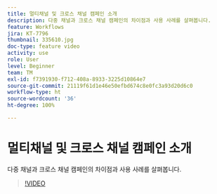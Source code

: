 ```yaml
---
title: 멀티채널 및 크로스 채널 캠페인 소개
description: 다중 채널과 크로스 채널 캠페인의 차이점과 사용 사례를 살펴봅니다.
feature: Workflows
jira: KT-7796
thumbnail: 335610.jpg
doc-type: feature video
activity: use
role: User
level: Beginner
team: TM
exl-id: f7391930-f712-408a-8933-3225d10864e7
source-git-commit: 21119f61d1e46e50efbd674c8e0fc3a93d20d6c0
workflow-type: ht
source-wordcount: '36'
ht-degree: 100%

---
```


# 멀티채널 및 크로스 채널 캠페인 소개

다중 채널과 크로스 채널 캠페인의 차이점과 사용 사례를 살펴봅니다.

>[!VIDEO](https://video.tv.adobe.com/v/335610?quality=12&learn=on)

